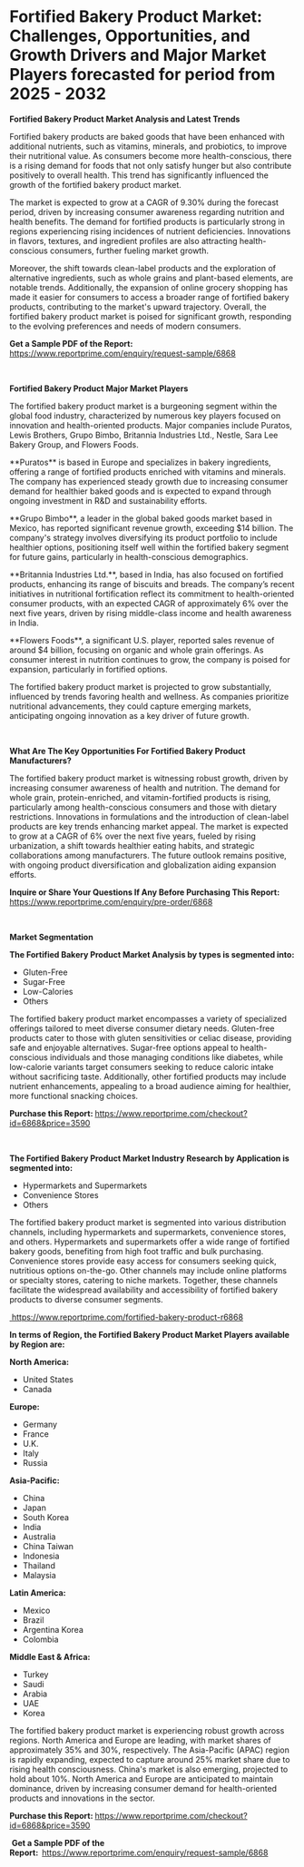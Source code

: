 <p><h1>Fortified Bakery Product Market: Challenges, Opportunities, and Growth Drivers and Major Market Players forecasted for period from 2025 - 2032</h1></p><p><strong>Fortified Bakery Product Market Analysis and Latest Trends</strong></p>
<p><p>Fortified bakery products are baked goods that have been enhanced with additional nutrients, such as vitamins, minerals, and probiotics, to improve their nutritional value. As consumers become more health-conscious, there is a rising demand for foods that not only satisfy hunger but also contribute positively to overall health. This trend has significantly influenced the growth of the fortified bakery product market.</p><p>The market is expected to grow at a CAGR of 9.30% during the forecast period, driven by increasing consumer awareness regarding nutrition and health benefits. The demand for fortified products is particularly strong in regions experiencing rising incidences of nutrient deficiencies. Innovations in flavors, textures, and ingredient profiles are also attracting health-conscious consumers, further fueling market growth. </p><p>Moreover, the shift towards clean-label products and the exploration of alternative ingredients, such as whole grains and plant-based elements, are notable trends. Additionally, the expansion of online grocery shopping has made it easier for consumers to access a broader range of fortified bakery products, contributing to the market's upward trajectory. Overall, the fortified bakery product market is poised for significant growth, responding to the evolving preferences and needs of modern consumers.</p></p>
<p><strong>Get a Sample PDF of the Report:&nbsp;</strong> <a href="https://www.reportprime.com/enquiry/request-sample/6868?utm_campaign=4599&utm_medium=2&utm_source=Github&utm_content=ia&utm_term=16052025&utm_id=fortified-bakery-product">https://www.reportprime.com/enquiry/request-sample/6868</a></p>
<p>&nbsp;</p>
<p><strong>Fortified Bakery Product Major Market Players</strong></p>
<p><p>The fortified bakery product market is a burgeoning segment within the global food industry, characterized by numerous key players focused on innovation and health-oriented products. Major companies include Puratos, Lewis Brothers, Grupo Bimbo, Britannia Industries Ltd., Nestle, Sara Lee Bakery Group, and Flowers Foods.</p><p>**Puratos** is based in Europe and specializes in bakery ingredients, offering a range of fortified products enriched with vitamins and minerals. The company has experienced steady growth due to increasing consumer demand for healthier baked goods and is expected to expand through ongoing investment in R&D and sustainability efforts.</p><p>**Grupo Bimbo**, a leader in the global baked goods market based in Mexico, has reported significant revenue growth, exceeding $14 billion. The company's strategy involves diversifying its product portfolio to include healthier options, positioning itself well within the fortified bakery segment for future gains, particularly in health-conscious demographics.</p><p>**Britannia Industries Ltd.**, based in India, has also focused on fortified products, enhancing its range of biscuits and breads. The company’s recent initiatives in nutritional fortification reflect its commitment to health-oriented consumer products, with an expected CAGR of approximately 6% over the next five years, driven by rising middle-class income and health awareness in India.</p><p>**Flowers Foods**, a significant U.S. player, reported sales revenue of around $4 billion, focusing on organic and whole grain offerings. As consumer interest in nutrition continues to grow, the company is poised for expansion, particularly in fortified options.</p><p>The fortified bakery product market is projected to grow substantially, influenced by trends favoring health and wellness. As companies prioritize nutritional advancements, they could capture emerging markets, anticipating ongoing innovation as a key driver of future growth.</p></p>
<p>&nbsp;</p>
<p><strong>What Are The Key Opportunities For Fortified Bakery Product Manufacturers?</strong></p>
<p><p>The fortified bakery product market is witnessing robust growth, driven by increasing consumer awareness of health and nutrition. The demand for whole grain, protein-enriched, and vitamin-fortified products is rising, particularly among health-conscious consumers and those with dietary restrictions. Innovations in formulations and the introduction of clean-label products are key trends enhancing market appeal. The market is expected to grow at a CAGR of 6% over the next five years, fueled by rising urbanization, a shift towards healthier eating habits, and strategic collaborations among manufacturers. The future outlook remains positive, with ongoing product diversification and globalization aiding expansion efforts.</p></p>
<p><strong>Inquire or Share Your Questions If Any Before Purchasing This Report:</strong> <a href="https://www.reportprime.com/enquiry/pre-order/6868?utm_campaign=4599&utm_medium=2&utm_source=Github&utm_content=ia&utm_term=16052025&utm_id=fortified-bakery-product">https://www.reportprime.com/enquiry/pre-order/6868</a></p>
<p>&nbsp;</p>
<p><strong>Market Segmentation</strong></p>
<p><strong>The Fortified Bakery Product Market Analysis by types is segmented into:</strong></p>
<p><ul><li>Gluten-Free</li><li>Sugar-Free</li><li>Low-Calories</li><li>Others</li></ul></p>
<p><p>The fortified bakery product market encompasses a variety of specialized offerings tailored to meet diverse consumer dietary needs. Gluten-free products cater to those with gluten sensitivities or celiac disease, providing safe and enjoyable alternatives. Sugar-free options appeal to health-conscious individuals and those managing conditions like diabetes, while low-calorie variants target consumers seeking to reduce caloric intake without sacrificing taste. Additionally, other fortified products may include nutrient enhancements, appealing to a broad audience aiming for healthier, more functional snacking choices.</p></p>
<p><strong>Purchase this Report:&nbsp;</strong><a href="https://www.reportprime.com/checkout?id=6868&price=3590&utm_campaign=4599&utm_medium=2&utm_source=Github&utm_content=ia&utm_term=16052025&utm_id=fortified-bakery-product">https://www.reportprime.com/checkout?id=6868&price=3590</a></p>
<p>&nbsp;</p>
<p><strong>The Fortified Bakery Product Market Industry Research by Application is segmented into:</strong></p>
<p><ul><li>Hypermarkets and Supermarkets</li><li>Convenience Stores</li><li>Others</li></ul></p>
<p><p>The fortified bakery product market is segmented into various distribution channels, including hypermarkets and supermarkets, convenience stores, and others. Hypermarkets and supermarkets offer a wide range of fortified bakery goods, benefiting from high foot traffic and bulk purchasing. Convenience stores provide easy access for consumers seeking quick, nutritious options on-the-go. Other channels may include online platforms or specialty stores, catering to niche markets. Together, these channels facilitate the widespread availability and accessibility of fortified bakery products to diverse consumer segments.</p></p>
<p><a href="https://www.reportprime.com/fortified-bakery-product-r6868?utm_campaign=4599&utm_medium=2&utm_source=Github&utm_content=ia&utm_term=16052025&utm_id=fortified-bakery-product">&nbsp;https://www.reportprime.com/fortified-bakery-product-r6868</a></p>
<p><strong>In terms of Region, the Fortified Bakery Product Market Players available by Region are:</strong></p>
<p>
    <p> <strong> North America: </strong>
        <ul>
            <li>United States</li>
            <li>Canada</li>
        </ul>
        </p> 
    <p> <strong> Europe: </strong>
        <ul>
            <li>Germany</li>
            <li>France</li>
            <li>U.K.</li>
            <li>Italy</li>
            <li>Russia</li>
        </ul>
        </p> 
    <p> <strong> Asia-Pacific: </strong>
        <ul>
            <li>China</li>
            <li>Japan</li>
            <li>South Korea</li>
            <li>India</li>
            <li>Australia</li>
            <li>China Taiwan</li>
            <li>Indonesia</li>
            <li>Thailand</li>
            <li>Malaysia</li>
        </ul>
        </p> 
    <p> <strong> Latin America: </strong>
        <ul>
            <li>Mexico</li>
            <li>Brazil</li>
            <li>Argentina Korea</li>
            <li>Colombia</li>
        </ul>
        </p> 
    <p> <strong> Middle East & Africa: </strong>
        <ul>
            <li>Turkey</li>
            <li>Saudi</li>
            <li>Arabia</li>
            <li>UAE</li>
            <li>Korea</li>
        </ul>
    </p>
    </p>
<p><p>The fortified bakery product market is experiencing robust growth across regions. North America and Europe are leading, with market shares of approximately 35% and 30%, respectively. The Asia-Pacific (APAC) region is rapidly expanding, expected to capture around 25% market share due to rising health consciousness. China's market is also emerging, projected to hold about 10%. North America and Europe are anticipated to maintain dominance, driven by increasing consumer demand for health-oriented products and innovations in the sector.</p></p>
<p><strong>Purchase this Report: </strong><a href="https://www.reportprime.com/checkout?id=6868&price=3590&utm_campaign=4599&utm_medium=2&utm_source=Github&utm_content=ia&utm_term=16052025&utm_id=fortified-bakery-product">https://www.reportprime.com/checkout?id=6868&price=3590</a></p>
<p>&nbsp;<strong>Get a Sample PDF of the Report:&nbsp;&nbsp;</strong><a href="https://www.reportprime.com/enquiry/request-sample/6868?utm_campaign=4599&utm_medium=2&utm_source=Github&utm_content=ia&utm_term=16052025&utm_id=fortified-bakery-product">https://www.reportprime.com/enquiry/request-sample/6868</a></p>
<p><strong></strong></p>
<p><p></p><p></p><p></p></p>